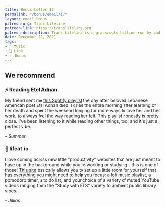 ```yaml
---
title: Bonus Letter 17
permalink: "/bonus/email/17"
layout: email-bonus
patreon-org: Trans Lifeline
patreon-link: https://translifeline.org
patreon-description: Trans Lifeline is a grassroots hotline run by and for trans people, offering direct emotional and financial support to trans people in crisis. 
date: December 10, 2021
tags:
- 🎶 Music
- 🔗 Link
- ✨ Bonus
---
```


## We recommend

### **🎶** Reading Etel Adnan

My friend sent me [this Spotify playlist](https://open.spotify.com/playlist/1iuLvEdNJYwR9u5OeM1DSD?si=OwBBV3-nStC3hL9zulFICA&utm_source=copy-link) the day after beloved Lebanese American poet Etel Adnan died. I cried the entire morning after learning of her death and spent the weekend longing for more ways to love her and her work, to always feel the way reading her felt. This playlist honestly is pretty close. I've been listening to it while reading other things, too, and it's just a perfect vibe. 

– *Summer*

### 🔗 lifeat.io

I love coming across new little "productivity" websites that are just meant to have up in the background while you're working or studying—this is one of those! [This site](https://lifeat.io/) basically allows you to set up a little room for yourself that has everything you might need to help you focus: a lofi music playlist, a pomodoro timer, a to do list, and your choice of a variety of muted YouTube videos ranging from the "Study with BTS" variety to ambient public library vibes. 

– *Jillian*